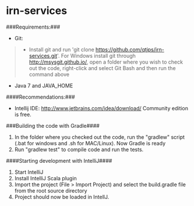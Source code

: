 irn-services
============

###Requirements:###

* Git: 
> * Install git and run 'git clone https://github.com/qtips/irn-services.git'. For Windows install git through http://msysgit.github.io/, open a folder where you wish to check out the code, right-click and select Git Bash and then run the command above

* Java 7 and JAVA_HOME

####Recommendations:###
* Intellij IDE: http://www.jetbrains.com/idea/download/ Community edition is free.

###Building the code with Gradle####
1. In the folder where you checked out the code, run the "gradlew" script (.bat for windows and .sh for MAC/Linux). Now Gradle is ready
2. Run "gradlew test" to compile code and run the tests. 
 

####Starting development with IntelliJ####

1. Start IntelliJ
2. Install IntelliJ Scala plugin
3. Import the project (File > Import Project) and select the build.gradle file from the root source directory
4. Project should now be loaded in IntellJ. 
